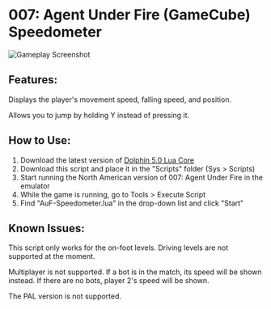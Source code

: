 # 007: Agent Under Fire (GameCube) Speedometer
![Gameplay Screenshot](https://cdn.discordapp.com/attachments/181424309611266048/833430442144169984/Screenshot_2021-04-18_145452.png)

## Features:

Displays the player's movement speed, falling speed, and position.

Allows you to jump by holding Y instead of pressing it.

## How to Use:

1) Download the latest version of [Dolphin 5.0 Lua Core](https://github.com/SwareJonge/Dolphin-Lua-Core)
2) Download this script and place it in the "Scripts" folder (Sys > Scripts)
3) Start running the North American version of 007: Agent Under Fire in the emulator
4) While the game is running, go to Tools > Execute Script
5) Find "AuF-Speedometer.lua" in the drop-down list and click "Start"

## Known Issues:

This script only works for the on-foot levels. Driving levels are not supported at the moment.

Multiplayer is not supported. If a bot is in the match, its speed will be shown instead. If there are no bots, player 2's speed will be shown.

The PAL version is not supported.
